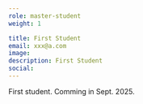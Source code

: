 ```yaml
---
role: master-student
weight: 1

title: First Student
email: xxx@a.com
image: 
description: First Student
social:
---
```


First student. Comming in Sept. 2025.
